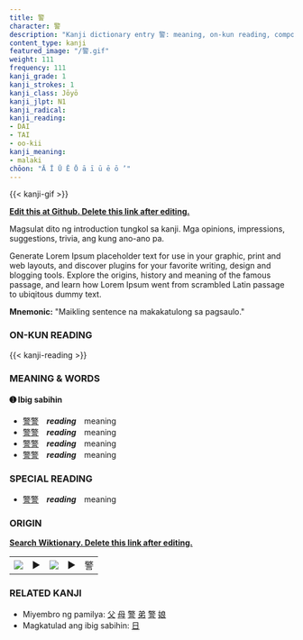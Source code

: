 ```yaml
---
title: 警
character: 警
description: "Kanji dictionary entry 警: meaning, on-kun reading, compounds, origin, related kanji"
content_type: kanji
featured_image: "/警.gif"
weight: 111
frequency: 111
kanji_grade: 1
kanji_strokes: 1
kanji_class: Jōyō
kanji_jlpt: N1
kanji_radical: 
kanji_reading: 
- DAI
- TAI
- oo-kii
kanji_meaning:
- malaki
chōon: "Ā Ī Ū Ē Ō ā ī ū ē ō ’"
---
```

[//]: # (Don't edit the line below. Kanji animated GIF code is automatically generated.)
{{< kanji-gif >}}

[//]: # (Edit below this line.)

**[Edit this at Github. Delete this link after editing.](https://github.com/tim0g/tim/tree/main/content/kanji/警/index.md)**

Magsulat dito ng introduction tungkol sa kanji. Mga opinions, impressions, suggestions, trivia, ang kung ano-ano pa.

Generate Lorem Ipsum placeholder text for use in your graphic, print and web layouts, and discover plugins for your favorite writing, design and blogging tools. Explore the origins, history and meaning of the famous passage, and learn how Lorem Ipsum went from scrambled Latin passage to ubiqitous dummy text.
 
**Mnemonic:** "Maikling sentence na makakatulong sa pagsaulo."

### ON-KUN READING

[//]: # (Don't edit the line below. ON-KUN READING code is automatically generated.)
{{< kanji-reading >}}

### MEANING & WORDS

#### ➊ **Ibig sabihin**
  - [警](../警)[警](../警)　***reading***　meaning
  - [警](../警)[警](../警)　***reading***　meaning
  - [警](../警)[警](../警)　***reading***　meaning
  - [警](../警)[警](../警)　***reading***　meaning

### SPECIAL READING
  - [警](../警)[警](../警)　***reading***　meaning

### ORIGIN

**[Search Wiktionary. Delete this link after editing.](https://wiktionary.org/wiki/警)**
<table class="kanji-table"><tr><td>
<img src="60px-警-bronze.svg.png">
</td><td>▶</td><td>
<img src="60px-警-oracle.svg.png">
</td><td>▶</td>
<td class="kanji-origin">警</td>
</tr></table>

### RELATED KANJI
- Miyembro ng pamilya: [父](../父) [母](../母) [警](../警) [弟](../弟) [警](../警) [娘](../娘)
- Magkatulad ang ibig sabihin: [日](../日)
